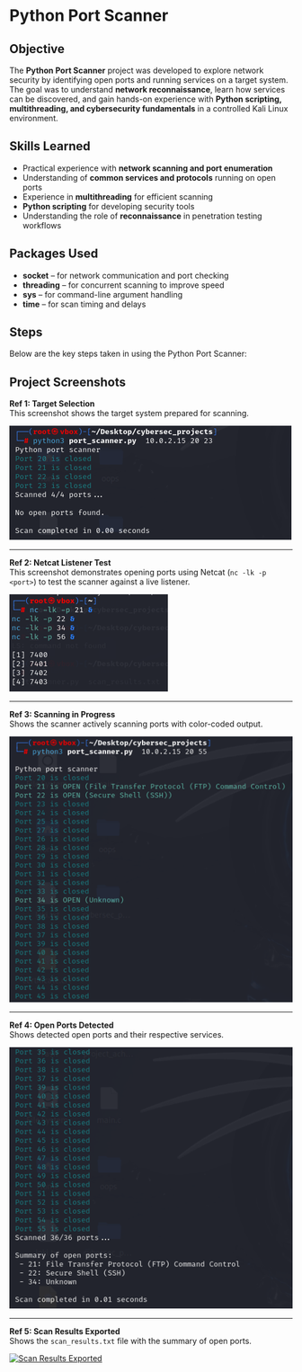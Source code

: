 # Python Port Scanner

## **Objective**
The **Python Port Scanner** project was developed to explore network security by identifying open ports and running services on a target system. The goal was to understand **network reconnaissance**, learn how services can be discovered, and gain hands-on experience with **Python scripting, multithreading, and cybersecurity fundamentals** in a controlled Kali Linux environment.

## **Skills Learned**
- Practical experience with **network scanning and port enumeration**  
- Understanding of **common services and protocols** running on open ports  
- Experience in **multithreading** for efficient scanning  
- **Python scripting** for developing security tools  
- Understanding the role of **reconnaissance** in penetration testing workflows  

## **Packages Used**
- **socket** – for network communication and port checking  
- **threading** – for concurrent scanning to improve speed  
- **sys** – for command-line argument handling  
- **time** – for scan timing and delays  

## **Steps**
Below are the key steps taken in using the Python Port Scanner:

## Project Screenshots

**Ref 1: Target Selection**  
This screenshot shows the target system prepared for scanning.  

[![Target Selection](https://github.com/loki533/Python-port-scanner/raw/main/picture-1.png)](https://github.com/loki533/Python-port-scanner/raw/main/picture-1.png)

---

**Ref 2: Netcat Listener Test**  
This screenshot demonstrates opening ports using Netcat (`nc -lk -p <port>`) to test the scanner against a live listener.  

[![Netcat Listener Test](https://github.com/loki533/Python-port-scanner/raw/main/listening-ports.png)](https://github.com/loki533/Python-port-scanner/raw/main/picture-5.png)

---

**Ref 3: Scanning in Progress**  
Shows the scanner actively scanning ports with color-coded output.  

[![Scanning in Progress](https://github.com/loki533/Python-port-scanner/raw/main/test-result.png)](https://github.com/loki533/Python-port-scanner/raw/main/picture-2.png)


---

**Ref 4: Open Ports Detected**  
Shows detected open ports and their respective services.  

[![Open Ports Detected](https://github.com/loki533/Python-port-scanner/raw/main/test-result_continued.png)](https://github.com/loki533/Python-port-scanner/raw/main/picture-2.png)

---

**Ref 5: Scan Results Exported**  
Shows the `scan_results.txt` file with the summary of open ports.  

[![Scan Results Exported](https://github.com/loki533/Python-port-scanner/raw/main/picture-4.png)](https://github.com/loki533/Python-port-scanner/raw/main/picture-4.png)

